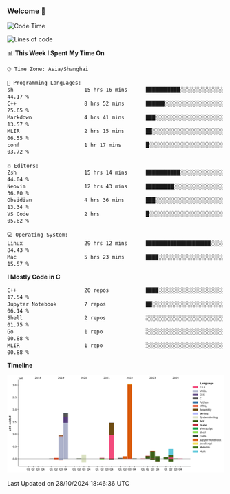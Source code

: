 ### Welcome 👋

<!--START_SECTION:waka-->
![Code Time](http://img.shields.io/badge/Code%20Time-1%2C671%20hrs%203%20mins-blue)

![Lines of code](https://img.shields.io/badge/From%20Hello%20World%20I%27ve%20Written-8.7%20million%20lines%20of%20code-blue)

📊 **This Week I Spent My Time On** 

```text
🕑︎ Time Zone: Asia/Shanghai

💬 Programming Languages: 
sh                       15 hrs 16 mins      ███████████░░░░░░░░░░░░░░   44.17 % 
C++                      8 hrs 52 mins       ██████░░░░░░░░░░░░░░░░░░░   25.65 % 
Markdown                 4 hrs 41 mins       ███░░░░░░░░░░░░░░░░░░░░░░   13.57 % 
MLIR                     2 hrs 15 mins       ██░░░░░░░░░░░░░░░░░░░░░░░   06.55 % 
conf                     1 hr 17 mins        █░░░░░░░░░░░░░░░░░░░░░░░░   03.72 % 

🔥 Editors: 
Zsh                      15 hrs 14 mins      ███████████░░░░░░░░░░░░░░   44.04 % 
Neovim                   12 hrs 43 mins      █████████░░░░░░░░░░░░░░░░   36.80 % 
Obsidian                 4 hrs 36 mins       ███░░░░░░░░░░░░░░░░░░░░░░   13.34 % 
VS Code                  2 hrs               █░░░░░░░░░░░░░░░░░░░░░░░░   05.82 % 

💻 Operating System: 
Linux                    29 hrs 12 mins      █████████████████████░░░░   84.43 % 
Mac                      5 hrs 23 mins       ████░░░░░░░░░░░░░░░░░░░░░   15.57 % 
```

**I Mostly Code in C** 

```text
C++                      20 repos            ████░░░░░░░░░░░░░░░░░░░░░   17.54 % 
Jupyter Notebook         7 repos             ██░░░░░░░░░░░░░░░░░░░░░░░   06.14 % 
Shell                    2 repos             ░░░░░░░░░░░░░░░░░░░░░░░░░   01.75 % 
Go                       1 repo              ░░░░░░░░░░░░░░░░░░░░░░░░░   00.88 % 
MLIR                     1 repo              ░░░░░░░░░░░░░░░░░░░░░░░░░   00.88 % 
```



**Timeline**

![Lines of Code chart](https://raw.githubusercontent.com/Bohan-hu/Bohan-hu/master/assets/bar_graph.png)


 Last Updated on 28/10/2024 18:46:36 UTC
<!--END_SECTION:waka-->



